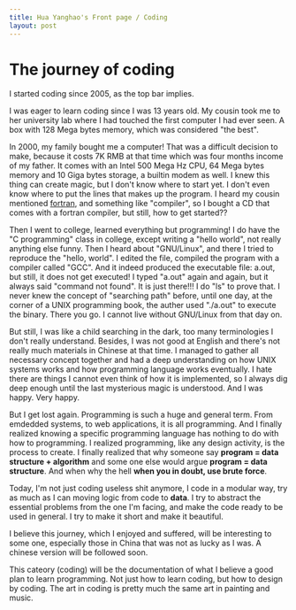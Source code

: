 ```yaml
---
title: Hua Yanghao's Front page / Coding
layout: post
---
```


The journey of coding
=====================

I started coding since 2005, as the top bar implies.

I was eager to learn coding since I was 13 years old.
My cousin took me to her university lab where I had
touched the first computer I had ever seen. A box with
128 Mega bytes memory, which was considered "the best".

In 2000, my family bought me a computer! That was a
difficult decision to make, because it costs 7K RMB
at that time which was four months income of my father.
It comes with an Intel 500 Mega Hz CPU, 64 Mega bytes
memory and 10 Giga bytes storage, a builtin modem as well.
I knew this thing can create magic, but I don't know where
to start yet. I don't even know where to put the lines
that makes up the program. I heard my cousin mentioned
[fortran](http://en.wikipedia.org/wiki/Fortran "Fortran"),
and something like "compiler", so I bought a CD that comes
with a fortran compiler, but still, how to get started??

Then I went to college, learned everything but programming!
I do have the "C programming" class in college, except writing
a "hello world", not really anything else funny. Then I heard
about "GNU/Linux", and there I tried to reproduce the "hello, world".
I edited the file, compiled the program with a compiler called "GCC".
And it indeed produced the executable file: a.out, but still,
it does not get executed! I typed "a.out" again and again,
but it always said "command not found". It is just there!!!
I do "ls" to prove that. I never knew the concept of "searching path"
before, until one day, at the corner of a UNIX programming book,
the auther used "./a.out" to execute the binary. There you go.
I cannot live without GNU/Linux from that day on.

But still, I was like a child searching in the dark, too many terminologies
I don't really understand. Besides, I was not good at English and
there's not really much materials in Chinese at that time.
I managed to gather all necessary concept together and had a deep
understanding on how UNIX systems works and how programming language
works eventually. I hate there are things I cannot even think of how it
is implemented, so I always dig deep enough until the last mysterious magic
is understood. And I was happy. Very happy.

But I get lost again. Programming is such a huge and general term.
From emdedded systems, to web applications, it is all programming.
And I finally realized knowing a specific programming language has
nothing to do with how to programming. I realized programming, like
any design activity, is the process to create. I finally realized that
why someone say **program = data structure + algorithm** and some one else
would argue **program = data structure**. And when why the hell
**when you in doubt, use brute force**.

Today, I'm not just coding useless shit anymore, I code in a modular way,
try as much as I can moving logic from code to **data**. I try to abstract
the essential problems from the one I'm facing, and make the code
ready to be used in general. I try to make it short and make it beautiful.

I believe this journey, which I enjoyed and suffered, will be interesting
to some one, especially those in China that was not as lucky as I was.
A chinese version will be followed soon.

This cateory (coding) will be the documentation of what I believe a good
plan to learn programming. Not just how to learn coding, but how to design
by coding. The art in coding is pretty much the same art in painting and music.
